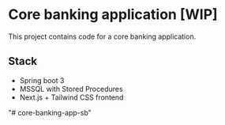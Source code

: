 # Core banking application [WIP]
This project contains code for a core banking application.

## Stack
- Spring boot 3
- MSSQL with Stored Procedures
- Next.js + Tailwind CSS frontend

"# core-banking-app-sb" 
